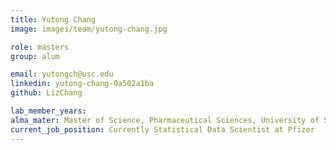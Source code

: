 ```yaml
---
title: Yutong Chang
image: images/team/yutong-chang.jpg

role: masters
group: alum

email: yutongch@usc.edu
linkedin: yutong-chang-0a502a1ba
github: LizChang

lab_member_years:
alma_mater: Master of Science, Pharmaceutical Sciences, University of Southern Calofornia
current_job_position: Currently Statistical Data Scientist at Pfizer
---
```


